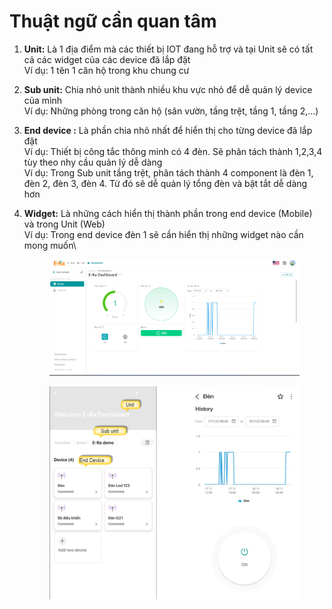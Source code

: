 # Thuật ngữ cần quan tâm

1. **Unit:** Là 1 địa điểm mà các thiết bị IOT đang hỗ trợ và tại Unit sẽ có tất cả các widget của các device đã lắp đặt\
   Ví dụ: 1 tên 1 căn hộ trong khu chung cư&#x20;
2. **Sub unit:** Chia nhỏ unit thành nhiều khu vực nhỏ để dễ quản lý device của mình \
   Ví dụ: Những phòng trong căn hộ (sân vườn, tầng trệt, tầng 1, tầng 2,...)
3. **End device :** Là phần chia nhỏ nhất để hiển thị cho từng device đã lắp đặt \
   Ví dụ: Thiết bị công tắc thông minh có 4 đèn. Sẽ phân tách thành 1,2,3,4 tùy theo nhy cầu quản lý dễ dàng\
   Ví dụ: Trong Sub unit tầng trệt, phân tách thành 4 component là đèn 1, đèn 2, đèn 3, đèn 4. Từ đó sẽ dễ quản lý tổng đèn và bật tắt dễ dàng hơn
4.  **Widget:** Là những cách hiển thị thành phần trong end device (Mobile) và trong Unit (Web)\
    Ví dụ: Trong end device đèn 1 sẽ cần hiển thị những widget nào cần mong muốn\


    <figure><img src="../.gitbook/assets/image (3) (3).png" alt=""><figcaption></figcaption></figure>



    <figure><img src="../.gitbook/assets/image (49).png" alt=""><figcaption></figcaption></figure>

